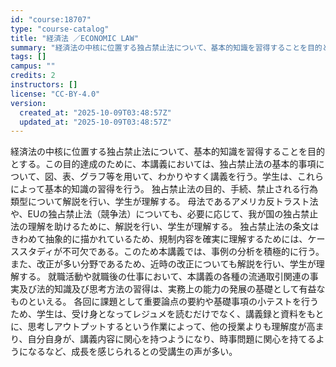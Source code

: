 ```yaml
---
id: "course:18707"
type: "course-catalog"
title: "経済法 ／ECONOMIC LAW"
summary: "経済法の中核に位置する独占禁止法について、基本的知識を習得することを目的とする。この目的達成のために、本講義においては、独占禁止法の基本的事項について、図、表、グラフ等を用いて、わかりやすく講義を行う。学生は、これらによって基本的知識の習得…"
tags: []
campus: ""
credits: 2
instructors: []
license: "CC-BY-4.0"
version:
  created_at: "2025-10-09T03:48:57Z"
  updated_at: "2025-10-09T03:48:57Z"
---
```

経済法の中核に位置する独占禁止法について、基本的知識を習得することを目的とする。この目的達成のために、本講義においては、独占禁止法の基本的事項について、図、表、グラフ等を用いて、わかりやすく講義を行う。学生は、これらによって基本的知識の習得を行う。 独占禁止法の目的、手続、禁止される行為類型について解説を行い、学生が理解する。 母法であるアメリカ反トラスト法や、EUの独占禁止法（競争法）についても、必要に応じて、我が国の独占禁止法の理解を助けるために、解説を行い、学生が理解する。 独占禁止法の条文はきわめて抽象的に描かれているため、規制内容を確実に理解するためには、ケーススタディが不可欠である。このため本講義では、事例の分析を積極的に行う。また、改正が多い分野であるため、近時の改正についても解説を行い、学生が理解する。 就職活動や就職後の仕事において、本講義の各種の流通取引関連の事実及び法的知識及び思考方法の習得は、実務上の能力の発展の基礎として有益なものといえる。 各回に課題として重要論点の要約や基礎事項の小テストを行うため、学生は、受け身となってレジュメを読むだけでなく、講義録と資料をもとに、思考しアウトプットするという作業によって、他の授業よりも理解度が高まり、自分自身が、講義内容に関心を持つようになり、時事問題に関心を持てるようになるなど、成長を感じられるとの受講生の声が多い。
